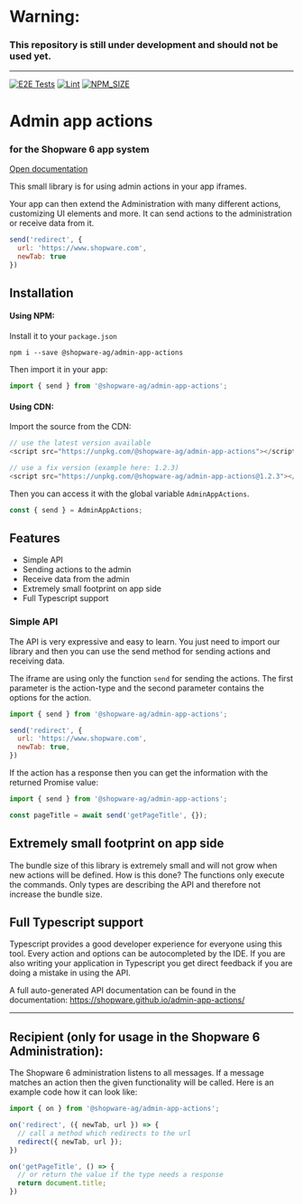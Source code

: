 # Warning:
### This repository is still under development and should not be used yet.
 
--------

[![E2E Tests](https://github.com/shopware/admin-app-actions/actions/workflows/cypress.yml/badge.svg)](https://github.com/shopware/admin-app-actions/actions/workflows/cypress.yml) [![Lint](https://github.com/shopware/admin-app-actions/actions/workflows/lint.yml/badge.svg)](https://github.com/shopware/admin-app-actions/actions/workflows/lint.yml) [![NPM_SIZE](https://img.shields.io/bundlephobia/minzip/@shopware-ag/admin-app-actions?logo=npm)](https://bundlephobia.com/package/@shopware-ag/admin-app-actions)

# Admin app actions
### for the Shopware 6 app system

[Open documentation](https://shopware.github.io/admin-app-actions/)

This small library is for using admin actions in your app iframes.

Your app can then extend the Administration with many different actions, customizing UI elements and more. It can send actions to the administration or receive data from it.

```js
send('redirect', {
  url: 'https://www.shopware.com',
  newTab: true
})
```

## Installation

#### Using NPM:
Install it to your `package.json`
```
npm i --save @shopware-ag/admin-app-actions
```

Then import it in your app:
```js
import { send } from '@shopware-ag/admin-app-actions';
```

#### Using CDN:
Import the source from the CDN:

```js
// use the latest version available
<script src="https://unpkg.com/@shopware-ag/admin-app-actions"></script>

// use a fix version (example here: 1.2.3)
<script src="https://unpkg.com/@shopware-ag/admin-app-actions@1.2.3"></script>
```

Then you can access it with the global variable `AdminAppActions`.

```js
const { send } = AdminAppActions;
```

## Features

- Simple API
- Sending actions to the admin
- Receive data from the admin
- Extremely small footprint on app side
- Full Typescript support

### Simple API
The API is very expressive and easy to learn. You just need to import our library and then you can use the send method for sending actions and receiving data.

The iframe are using only the function `send` for sending the actions. The first parameter is the action-type and the second parameter contains the options for the action.

```js
import { send } from '@shopware-ag/admin-app-actions';

send('redirect', {
  url: 'https://www.shopware.com',
  newTab: true,
})
```

If the action has a response then you can get the information with the returned Promise value:

```javascript
import { send } from '@shopware-ag/admin-app-actions';

const pageTitle = await send('getPageTitle', {});
```

## Extremely small footprint on app side
The bundle size of this library is extremely small and will not grow when new actions will be defined. How is this done? The functions only execute the commands. Only types are describing the API and therefore not increase the bundle size. 

## Full Typescript support
Typescript provides a good developer experience for everyone using this tool. Every action and options can be autocompleted by the IDE. If you are also writing your application in Typescript you get direct feedback if you are doing a mistake in using the API.

A full auto-generated API documentation can be found in the documentation: https://shopware.github.io/admin-app-actions/

___________

## Recipient (only for usage in the Shopware 6 Administration):
The Shopware 6 administration listens to all messages. If a message matches an action then the given functionality will be called. Here is an example code how it can look like:

```ts
import { on } from '@shopware-ag/admin-app-actions';

on('redirect', ({ newTab, url }) => {  
  // call a method which redirects to the url
  redirect({ newTab, url });
})

on('getPageTitle', () => {  
  // or return the value if the type needs a response
  return document.title;
})

```